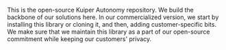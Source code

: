 This is the open-source Kuiper Autonomy repository. We build the backbone of our solutions here. In our commercialized version, we start by installing this library or cloning it, and then, adding customer-specific bits. We make sure that we maintain this library as a part of our open-source commitment while keeping our customers' privacy.

